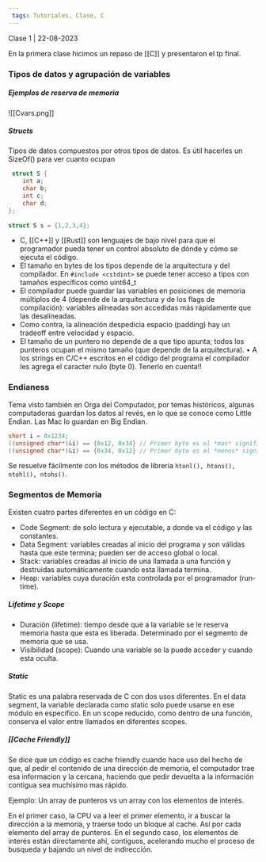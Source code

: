 ```yaml
---
 tags: Tutoriales, Clase, C
---
```

Clase 1 | 22-08-2023

En la primera clase hicimos un repaso de [[C]] y presentaron el tp final.


### Tipos de datos y agrupación de variables

##### Ejemplos de reserva de memoria

![[Cvars.png]]


##### Structs
Tipos de datos compuestos por otros tipos de datos. Es útil hacerles un SizeOf() para ver cuanto ocupan

```C
 struct S {  
	int a; 
	char b; 
	int c; 
    char d; 
}; 
      
struct S s = {1,2,3,4};
```


- C, [[C++]] y [[Rust]] son lenguajes de bajo nivel para que el programador pueda tener un control absoluto de dónde y cómo se ejecuta el código.
- El tamaño en bytes de los tipos depende de la arquitectura y del compilador. En `#include <cstdint>`  se puede tener acceso a tipos con tamaños específicos como uint64_t 
- El compilador puede guardar las variables en posiciones de memoria múltiplos de 4 (depende de la arquitectura y de los flags de compilación): variables alineadas son accedidas más rápidamente que las desalineadas.
- Como contra, la alineación despedicia espacio (padding) hay un tradeoff entre velocidad y espacio. 
- El tamaño de un puntero no depende de a que tipo apunta; todos los punteros ocupan el mismo tamaño (que depende de la arquitectura). • A los strings en C/C++ escritos en el código del programa el compilador les agrega el caracter nulo (byte 0). Tenerlo en cuenta!!



### Endianess
Tema visto también en Orga del Computador, por temas históricos, algunas computadoras guardan los datos al revés, en lo que se conoce como Little Endian. Las Mac lo guardan en Big Endian.

```c
short i = 0x1234; 
((unsigned char*)&i) == {0x12, 0x34} // Primer byte es el *mas* significativo // --> arquitectura big endian 
((unsigned char*)&i) == {0x34, 0x12} // Primer byte es el *menos* significativo // --> arquitectura little endian
```

Se resuelve fácilmente con los métodos de libreria `htonl(), htons(), ntohl(), ntohs()`.

### Segmentos de Memoria

Existen cuatro partes diferentes en un código en C:

- Code Segment: de solo lectura y ejecutable, a donde va el código y las constantes.
- Data Segment: variables creadas al inicio del programa y son válidas hasta que este termina; pueden ser de acceso global o local.
- Stack: variables creadas al inicio de una llamada a una función y destruidas automáticamente cuando esta llamada termina.
- Heap: variables cuya duración esta controlada por el programador (run-time).

##### Lifetime y Scope

- Duración (lifetime): tiempo desde que a la variable se le reserva memoria hasta que esta es liberada. Determinado por el segmento de memoria que se usa. 
- Visibilidad (scope): Cuando una variable se la puede acceder y cuando esta oculta.

##### Static
Static es una palabra reservada de C con dos usos diferentes. En el data segment, la variable declarada como static solo puede usarse en ese módulo en específico. En un scope reducido, como dentro de una función, conserva el valor entre llamados en diferentes scopes.


##### [[Cache Friendly]]

Se dice que un código es cache friendly cuando hace uso del hecho de que, al pedir el contenido de una dirección de memoria, el computador trae esa informacion y la cercana, haciendo que pedir devuelta a la información contigua sea muchísimo mas rápido.

Ejemplo: Un array de punteros vs un array con los elementos de interés.

En el primer caso, la CPU va a leer el primer elemento, ir a buscar la dirección a la memoria, y traerse todo un bloque al cache. Así por cada elemento del array de punteros.
En el segundo caso, los elementos de interés están directamente ahí, contiguos, acelerando mucho el proceso de busqueda y bajando un nivel de indirección.

